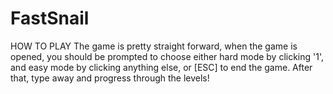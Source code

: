 # FastSnail
HOW TO PLAY
The game is pretty straight forward, when the game is opened, 
you should be prompted to choose either hard mode by clicking '1',
and easy mode by clicking anything else, or [ESC] to end the game.
After that, type away and progress through the levels!

